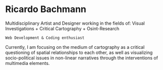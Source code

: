 # Ricardo Bachmann
Multidisciplinary Artist and Designer working in the fields of: Visual Investigations + Critical Cartography + Osint-Research

`Web Development & Coding enthusiast` 

Currently, I am focusing on the medium of cartography as a critical questioning of spatial relationships to each other, as well as visualizing socio-political issues in non-linear narratives through the interventions of multimedia elements.


